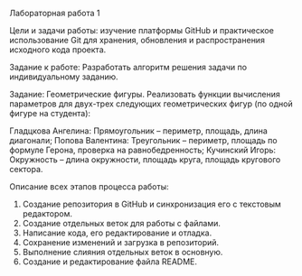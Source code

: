 Лабораторная работа 1

Цели и задачи работы: изучение платформы GitHub и практическое использование Git для хранения, обновления и распространения исходного кода проекта. 

Задание к работе: Разработать алгоритм решения задачи по индивидуальному заданию.

Задание: Геометрические фигуры. Реализовать функции вычисления параметров для двух-трех следующих геометрических фигур (по одной фигуре на студента):

Гладцкова Ангелина: Прямоугольник – периметр, площадь, длина диагонали;
Попова Валентина: Треугольник – периметр, площадь по формуле Герона, проверка на равнобедренность;
Кучинский Игорь: Окружность – длина окружности, площадь круга, площадь кругового сектора.

Описание всех этапов процесса работы:
1. Создание репозитория в GitHub и синхронизация его с текстовым редактором.
2. Создание отдельных веток для работы с файлами.
3. Написание кода, его редактирование и отладка.
4. Сохранение изменений и загрузка в репозиторий.
5. Выполнение слияния отдельных веток в основную.
6. Создание и редактирование файла README.
